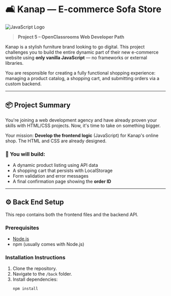 # 🛋️ Kanap — E-commerce Sofa Store

![JavaScript Logo](https://upload.wikimedia.org/wikipedia/commons/6/6a/JavaScript-logo.png)

> **Project 5 – OpenClassrooms Web Developer Path**

Kanap is a stylish furniture brand looking to go digital. This project challenges you to build the entire dynamic part of their new e-commerce website using **only vanilla JavaScript** — no frameworks or external libraries.

You are responsible for creating a fully functional shopping experience: managing a product catalog, a shopping cart, and submitting orders via a custom backend.

---

## 📦 Project Summary

You're joining a web development agency and have already proven your skills with HTML/CSS projects. Now, it's time to take on something bigger.

Your mission: **Develop the frontend logic** (JavaScript) for Kanap's online shop. The HTML and CSS are already designed.

### 🧱 You will build:
- A dynamic product listing using API data
- A shopping cart that persists with LocalStorage
- Form validation and error messages
- A final confirmation page showing the **order ID**

---

## ⚙️ Back End Setup

This repo contains both the frontend files and the backend API.

### Prerequisites

- [Node.js](https://nodejs.org/)
- npm (usually comes with Node.js)

### Installation Instructions

1. Clone the repository.
2. Navigate to the `/back` folder.
3. Install dependencies:
   ```bash
   npm install

